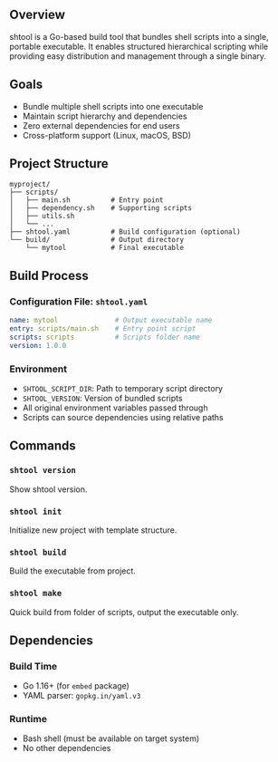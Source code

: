 ## Overview
shtool is a Go-based build tool that bundles shell scripts into a single, portable executable. It enables structured hierarchical scripting while providing easy distribution and management through a single binary.

## Goals
- Bundle multiple shell scripts into one executable
- Maintain script hierarchy and dependencies
- Zero external dependencies for end users
- Cross-platform support (Linux, macOS, BSD)

## Project Structure
```
myproject/
├── scripts/
│   ├── main.sh          # Entry point
│   ├── dependency.sh    # Supporting scripts
│   ├── utils.sh
│   └── ...
├── shtool.yaml          # Build configuration (optional)
└── build/               # Output directory
    └── mytool           # Final executable
```

## Build Process

### Configuration File: `shtool.yaml`
```yaml
name: mytool              # Output executable name
entry: scripts/main.sh    # Entry point script
scripts: scripts          # Scripts folder name
version: 1.0.0
```

### Environment
- `SHTOOL_SCRIPT_DIR`: Path to temporary script directory
- `SHTOOL_VERSION`: Version of bundled scripts
- All original environment variables passed through
- Scripts can source dependencies using relative paths

## Commands

### `shtool version`
Show shtool version.

### `shtool init`
Initialize new project with template structure.

### `shtool build`
Build the executable from project.

### `shtool make`
Quick build from folder of scripts, output the executable only.

## Dependencies

### Build Time
- Go 1.16+ (for `embed` package)
- YAML parser: `gopkg.in/yaml.v3`

### Runtime
- Bash shell (must be available on target system)
- No other dependencies

